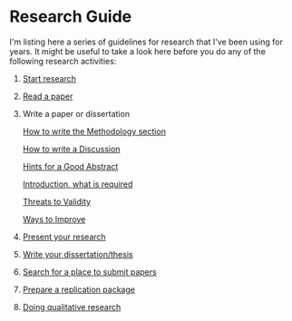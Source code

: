 # Research Guide

I'm listing here a series of guidelines for research that I've been using for years. It might be useful to take a look here before you do any of the following research activities:

1. [Start research](start.md)

2. [Read a paper](reading.md)

3. Write a paper or dissertation

    [How to write the Methodology section](meth.md)

    [How to write a Discussion](discussion.md)
    
    [Hints for a Good Abstract](abstract.md)
    
    [Introduction, what is required](intro.md)
    
    [Threats to Validity](threats.md)

    [Ways to Improve](waysToImprove.md)

4. [Present your research](presenting.md)

5. [Write your dissertation/thesis](thesis.md)

6. [Search for a place to submit papers](submission.md)

7. [Prepare a replication package](replication.md)

8. [Doing qualitative research](qualitative.md)


